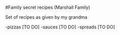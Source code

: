 #Family secret recipes (Marshall Family)

Set of recipes as given by my grandma

-pizzas [TO DO]
-sauces [TO DO]
-spreads [TO DO]